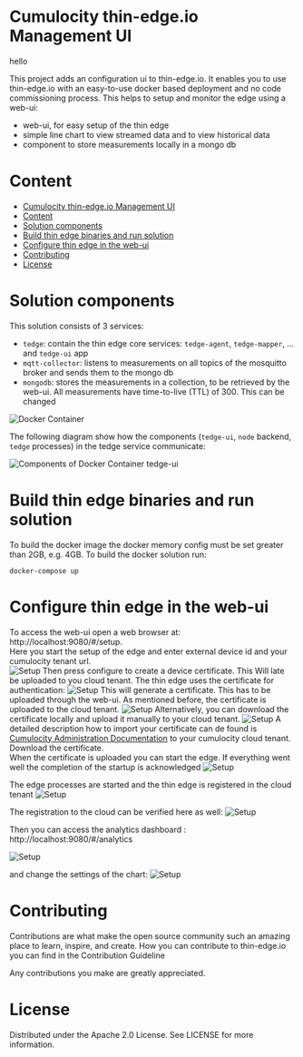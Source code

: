 # Cumulocity thin-edge.io Management UI

hello

This project adds an configuration ui to thin-edge.io. It enables you to use thin-edge.io with an easy-to-use docker based deployment and no code commissioning process. This helps to setup and monitor the edge using a web-ui:
* web-ui, for easy setup of the thin edge 
* simple line chart to view streamed data and to view historical data
* component to store measurements locally in a mongo db

# Content
- [Cumulocity thin-edge.io Management UI](#cumulocity-thin-edgeio-management-ui)
- [Content](#content)
- [Solution components](#solution-components)
- [Build thin edge binaries and run solution](#build-thin-edge-binaries-and-run-solution)
- [Configure thin edge in the web-ui](#configure-thin-edge-in-the-web-ui)
- [Contributing](#contributing)
- [License](#license)


# Solution components

This solution consists of 3 services:
* `tedge`: contain the thin edge core services: `tedge-agent`, `tedge-mapper`, ... and `tedge-ui` app
* `mqtt-collector`: listens to measurements on all topics of the mosquitto broker and sends them to the mongo db
* `mongodb`: stores the measurements in a collection, to be retrieved by the web-ui. All measurements have time-to-live (TTL) of 300. This can be changed

![Docker Container](resource/02-Architecture.svg)

The following diagram show how the components (`tedge-ui`, `node` backend, `tedge` processes) in the tedge service communicate:

![Components of Docker Container tedge-ui](resource/01-Architecture.svg)


# Build thin edge binaries and run solution

To build the docker image the docker memory config must be set greater than 2GB, e.g. 4GB.
To build the docker solution run:
```
docker-compose up
```

# Configure thin edge in the web-ui

To access the web-ui open a web browser at: http://localhost:9080/#/setup.\
Here you start the setup of the edge and enter external device id and your cumulocity tenant url.\
![Setup](resource/01-Setup.png)
Then press configure to create a device certificate. This Will late be uploaded to you cloud tenant. The thin edge uses the certificate for authentication:
![Setup](resource/02-Setup.png)
This will generate a certificate. This has to be uploaded through the web-ui. As mentioned before, the certificate is uploaded to the cloud tenant.
![Setup](resource/03-Setup.png)
Alternatively, you can download the certificate locally and upload it manually to your cloud tenant.
![Setup](resource/05-Setup.png)
A detailed description how to import your certificate can de found is [Cumulocity Administration Documentation](https://cumulocity.com/guides/users-guide/device-management/#managing-trusted-certificates) to your cumulocity cloud tenant.\
Download the certificate.\
When the certificate is uploaded you can start the edge. If everything went well the completion of the startup is acknowledged
![Setup](resource/01-Control.png)

The edge processes are started and the thin edge is registered in the cloud tenant
![Setup](resource/01-Cloud.png)

The registration to the cloud can be verified here as well:
![Setup](resource/04-Setup.png)

Then you can access the analytics dashboard : http://localhost:9080/#/analytics

![Setup](resource/01-Analytics.png)

and change the settings of the chart:
![Setup](resource/02-Analytics.png)


# Contributing

Contributions are what make the open source community such an amazing place to learn, inspire, and create. How you can contribute to thin-edge.io you can find in the Contribution Guideline

Any contributions you make are greatly appreciated. 


# License

Distributed under the Apache 2.0 License. See LICENSE for more information. 